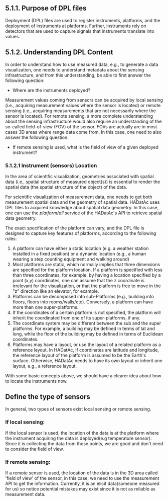## 5.1.1. Purpose of DPL files   
Deployment (DPL) files are used to register instruments, platforms, and the deployment of instruments at platforms. Further, instruments rely on detectors that are used to capture signals that instruments translate into values.  

## 5.1.2. Understanding DPL Content   

In order to understand how to use measured data, e.g., to generate a data visualization, one needs to understand metadata about the sensing infrastructure, and from this understanding, be able to first answer the following question:

* Where are the instruments deployed? 

Measurement values coming from sensors can be acquired by local sensing (i.e., acquiring measurement values where the sensor is located) or remote sensing (i.e., acquiring measurements that are not necessarily where the sensor is located). For remote sensing, a more complete understanding about the sensing infrastructure would also require an understanding of the so-called field-of-view (FOV) of the sensor. FOVs are actually are in most cases 3D areas where range data come from. In this case, one need to also answer the following question:

* If remote sensing is used, what is the field of view of a given deployed instrument?

### 5.1.2.1 Instrument (sensors) Location   

In the area of scientific visualization, geometries associated with spatial data (i.e., spatial structure of measured object(s)) is essential to render the spatial data (the spatial structure of the object) of the data.

For scientific visualization of measurement data, one needs to get both measurement spatial data and the geometry of spatial data. HADatAc uses DPL files to acquired knowledge about spatial data geometry. In this case, one can use the <i>platform/all</i> service of the HADatAc's API to retrieve spatial data geometry. 

The exact specification of the platform can vary, and the DPL file is designed to capture key features of platforms, according to the following rules:
1. A platform can have either a static location (e.g. a weather station installed in a fixed position) or a dynamic location (e.g., a human wearing a step counting equipment and walking around)
2. Most platforms are static, which normally implies that three dimensions are specified for the platform location. If a platform is specified with less than three coordinates, for example, by having a location specified by a point (x,y) coordinates, one can assume that the z coordinate is irrelevant for the visualization, or that the platform is free to move in the "z" direction like an elevator, for example. 
3. Platforms can be decomposed into sub-Platforms (e.g., building into floors, floors into rooms/walls/etc). Conversely, a platform can have more than one super-platforms.
4. If the coordinates of a certain platform is not specified, the platform will inherit the coordinated from one of its super-platforms, if any.
5. The coordinate system may be different between the sub and the super platforms. For example, a building may be defined in terms of lat and long, while the floor of the building may be defined in terms of Euclidean coordinates. 
6. Platforms may have a layout, or use the layout of a related platform as a reference leyout. In HADatAc, if coordinates are latitude and longitude, the reference layout of the platform is assumed to be the Earth's surface. Otherwise, HADatAc needs to have its own layout or inherit one layout, e.g., a reference layout.

With some basic concepts above, we should have a clearer idea about how to locate the instruments now.

## Define the type of sensors
In general, two types of sensors exist local sensing or remote sensing.

### If local sensing:
If the local sensor is used, the location of the data is at the platform where the instrument acquiring the data is deployed(e.g temperature sensor). Since it is collecting the data from those points, we are good and don't need to consider the field of view.

### If remote sensing:
If a remote sensor is used, the location of the data is in the 3D area called 'field of view' of the sensor, in this case, we need to use the measurement API to get the information. Currently, it is an elicit data(someone measured for us) so notice potential mistakes may exist since it is not as reliable as measurement data.